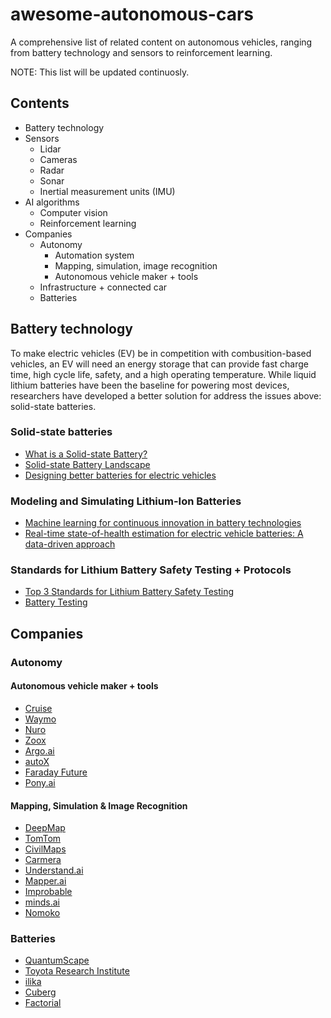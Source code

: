 # awesome-autonomous-cars
A comprehensive list of related content on autonomous vehicles, ranging from battery technology and sensors to reinforcement learning.

NOTE: This list will be updated continuosly.

## Contents
* Battery technology
* Sensors
  * Lidar
  * Cameras
  * Radar
  * Sonar
  * Inertial measurement units (IMU)
* AI algorithms
  * Computer vision
  * Reinforcement learning
* Companies
  * Autonomy 
    * Automation system
    * Mapping, simulation, image recognition
    * Autonomous vehicle maker + tools 
  * Infrastructure + connected car
  * Batteries

## Battery technology
To make electric vehicles (EV) be in competition with combusition-based vehicles, an EV will need an energy storage that can provide fast charge time, high cycle life, safety, and a high operating temperature. While liquid lithium batteries have been the baseline for powering most devices, researchers have developed a better solution for address the issues above: solid-state batteries.
### Solid-state batteries
* [What is a Solid-state Battery?](https://www.samsungsdi.com/column/technology/detail/56462.html?listType=gallery#)
* [Solid-state Battery Landscape](https://www.quantumscape.com/blog/solid-state-battery-landscape/)
* [Designing better batteries for electric vehicles](https://news.mit.edu/2021/designing-better-batteries-electric-vehicles-0816)

### Modeling and Simulating Lithium-Ion Batteries
* [Machine learning for continuous innovation in battery technologies](https://www.nature.com/articles/s41578-020-0216-y)
* [Real-time state-of-health estimation for electric vehicle batteries: A data-driven approach](https://www.sciencedirect.com/science/article/abs/pii/S0306261916306456)

### Standards for Lithium Battery Safety Testing + Protocols
* [Top 3 Standards for Lithium Battery Safety Testing](https://metlabs.com/battery/top-3-standards-for-lithium-battery-safety-testing/)
* [Battery Testing](https://www.mpoweruk.com/testing.htm)

## Companies
### Autonomy 
#### Autonomous vehicle maker + tools
* [Cruise](https://www.getcruise.com/)
* [Waymo](https://waymo.com/)
* [Nuro](https://www.nuro.ai/)
* [Zoox](https://zoox.com/)
* [Argo.ai](https://www.argo.ai/)
* [autoX](https://www.autox.ai/en/index.html)
* [Faraday Future](https://www.ff.com/)
* [Pony.ai](https://pony.ai/)
#### Mapping, Simulation & Image Recognition 
* [DeepMap](https://www.deepmap.ai/)
* [TomTom](https://www.tomtom.com/en_us/)
* [CivilMaps](https://civilmaps.com/)
* [Carmera](https://www.carmera.com/)
* [Understand.ai](https://understand.ai/)
* [Mapper.ai](https://mapper.ai/)
* [Improbable](https://www.improbable.io/)
* [minds.ai](https://www.minds.ai/)
* [Nomoko](https://nomoko.world/)

### Batteries
* [QuantumScape](https://www.quantumscape.com/)
* [Toyota Research Institute](https://www.tri.global/)
* [ilika](https://www.ilika.com/)
* [Cuberg](https://cuberg.net/)
* [Factorial](https://factorialenergy.com/)

